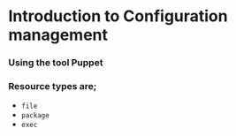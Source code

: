 # Introduction to Configuration management
### Using the tool Puppet
### Resource types are;
- `file`
- `package`
- `exec`